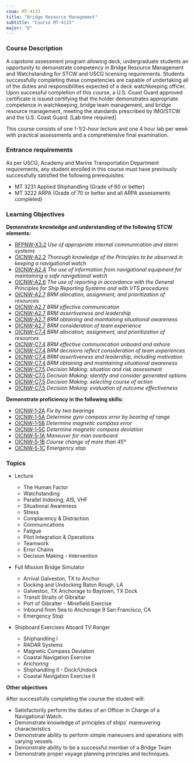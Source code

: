 ```yaml
---
cnum: MT-4133
title: "Bridge Resource Management"
subtitle: "Course MT-4133"
major: "D"
---
```

### Course Description

A capstone assessment program allowing deck, undergraduate students an opportunity to demonstrate competency in Bridge Resource Management and Watchstanding for STCW and USCG licensing requirements. Students successfully completing these competencies are capable of undertaking all of the duties and responsibilities expected of a deck watchkeeping officer. Upon successful completion of this course, a U.S. Coast Guard approved certificate is issued certifying that the holder demonstrates appropriate competence in watchkeeping, bridge team management, and bridge resource management, meeting the standards prescribed by IMO/STCW and the U.S. Coast Guard.  [Lab time required]

This course consists of one 1-1/2-hour lecture and one 4 hour lab per week with practical assessments and a comprehensive final examination.

### Entrance requirements

As per USCG, Academy and Marine Transportation Department requirements, any student 
enrolled in this course must have previously successfully satisfied the following prerequisites:

* MT 3231  Applied Shiphandling (Grade of 60 or better)
* MT 3222  ARPA (Grade of 70 or better and all ARPA assessments completed)

### Learning Objectives

**Demonstrate knowledge and understanding of the following STCW elements:**

* [RFPNW-X3.2]({{site.baseurl}}/tables/24.html#RFPNW-X3.2) *Use of appropriate internal communication and alarm systems*
* [OICNW-A2.2]({{site.baseurl}}/tables/21.html#OICNW-A2.2) *Thorough knowledge of the Principles to be observed in keeping a navigational watch*
* [OICNW-A2.4]({{site.baseurl}}/tables/21.html#OICNW-A2.4) *The use of information from navigational equipment for maintaining a safe navigational watch*
* [OICNW-A2.6]({{site.baseurl}}/tables/21.html#OICNW-A2.6) *The use of reporting in accordance with the General Principles for Ship Reporting Systems and with VTS procedures*
* [OICNW-A2.7]({{site.baseurl}}/tables/21.html#OICNW-A2.7) *BRM allocation, assignment, and prioritization of resources*
* [OICNW-A2.7]({{site.baseurl}}/tables/21.html#OICNW-A2.7) *BRM effective communication*
* [OICNW-A2.7]({{site.baseurl}}/tables/21.html#OICNW-A2.7) *BRM assertiveness and leadership*
* [OICNW-A2.7]({{site.baseurl}}/tables/21.html#OICNW-A2.7) *BRM obtaining and maintaining situational awareness*
* [OICNW-A2.7]({{site.baseurl}}/tables/21.html#OICNW-A2.7) *BRM consideration of team experience*
* [OICNW-C7.4]({{site.baseurl}}/tables/21.html#OICNW-C7.4) *BRM allocation, assignment, and prioritization of resources*
* [OICNW-C7.4]({{site.baseurl}}/tables/21.html#OICNW-C7.4) *BRM effective communication onboard and ashore*
* [OICNW-C7.4]({{site.baseurl}}/tables/21.html#OICNW-C7.4) *BRM decisions reflect consideration of team experiences*
* [OICNW-C7.4]({{site.baseurl}}/tables/21.html#OICNW-C7.4) *BRM assertiveness and leadership, including motivation*
* [OICNW-C7.4]({{site.baseurl}}/tables/21.html#OICNW-C7.4) *BRM obtaining and maintaining situational awareness*
* [OICNW-C7.5]({{site.baseurl}}/tables/21.html#OICNW-C7.5) *Decision Making: situation and risk assessment*
* [OICNW-C7.5]({{site.baseurl}}/tables/21.html#OICNW-C7.5) *Decision Making: identify and consider generated options*
* [OICNW-C7.5]({{site.baseurl}}/tables/21.html#OICNW-C7.5) *Decision Making: selecting course of action*
* [OICNW-C7.5]({{site.baseurl}}/tables/21.html#OICNW-C7.5) *Decision Making: evaluation of outcome effectiveness*

**Demonstrate proficiency in the following skills:**

* [OICNW‑1‑2A]( {{site.baseurl}}/assessments/Deck/OICNW-1-2A) *Fix by two bearings*
* [OICNW‑1‑5A]( {{site.baseurl}}/assessments/Deck/OICNW-1-5A) *Determine gyro compass error by bearing of range*
* [OICNW‑1‑5B]( {{site.baseurl}}/assessments/Deck/OICNW-1-5B) *Determine magnetic compass error*
* [OICNW‑1‑5C]( {{site.baseurl}}/assessments/Deck/OICNW-1-5C) *Determine magnetic compass deviation*
* [OICNW‑5‑1A]( {{site.baseurl}}/assessments/Deck/OICNW-5-1A) *Maneuver for man overboard*
* [OICNW‑5‑1B]( {{site.baseurl}}/assessments/Deck/OICNW-5-1B) *Course change of more than 45°*
* [OICNW‑5‑1C]( {{site.baseurl}}/assessments/Deck/OICNW-5-1C) *Emergency stop*

### Topics

* Lecture
	* The Human Factor
	* Watchstanding
	* Parallel Indexing, AIS, VHF
	* Situational Awareness
	* Stress
	* Complacency & Distraction
	* Communications
	* Fatigue
	* Pilot Integration & Operations
	* Teamwork
	* Error Chains
	* Decision Making - Intervention

* Full Mission Bridge Simulator
	* Arrival Galveston, TX to Anchor
	* Docking and Undocking Baton Rough, LA
	* Galveston, TX Anchorage to Baytown, TX Dock
	* Transit Straits of Gibraltar
	* Port of Gibralter - Minefield Exercise
	* Inbound from Sea to Anchorage 9 San Francisco, CA
	* Emergency Stop

* Shipboard Exercises Aboard TV Ranger
	* Shiphandling I 
	* RADAR Systems
	* Magnetic Compass Deviation
	* Coastal Navigation Exercise
	* Anchoring
	* Shiphandling II - Dock/Undock 
	* Coastal Navigation Exercise II



**Other objectives**


After successfully completing the course the student will:

* Satisfactorily perform the duties of an Officer in Charge of a Navigational Watch.
* Demonstrate knowledge of principles of ships' maneuvering characteristics
* Demonstrate ability to perform simple maneuvers and operations with varying vessels
* Demonstrate ability to be a successful member of a Bridge Team
* Demonstrate proper voyage planning principles and techniques.



